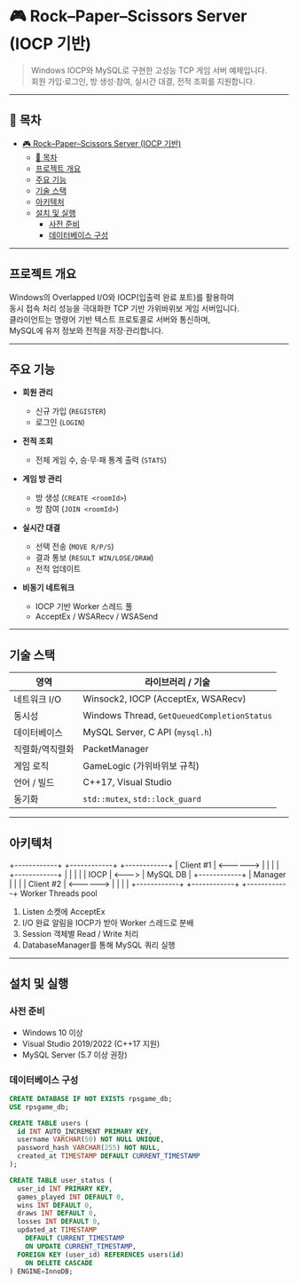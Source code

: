 # 🎮 Rock–Paper–Scissors Server (IOCP 기반)

> Windows IOCP와 MySQL로 구현한 고성능 TCP 게임 서버 예제입니다.  
> 회원 가입·로그인, 방 생성·참여, 실시간 대결, 전적 조회를 지원합니다.

---

## 🔖 목차

- [🎮 Rock–Paper–Scissors Server (IOCP 기반)](#-rockpaperscissors-server-iocp-기반)
  - [🔖 목차](#-목차)
  - [프로젝트 개요](#프로젝트-개요)
  - [주요 기능](#주요-기능)
  - [기술 스택](#기술-스택)
  - [아키텍처](#아키텍처)
  - [설치 및 실행](#설치-및-실행)
    - [사전 준비](#사전-준비)
    - [데이터베이스 구성](#데이터베이스-구성)

---

## 프로젝트 개요

Windows의 Overlapped I/O와 IOCP(입출력 완료 포트)를 활용하여  
동시 접속 처리 성능을 극대화한 TCP 기반 가위바위보 게임 서버입니다.  
클라이언트는 명령어 기반 텍스트 프로토콜로 서버와 통신하며,  
MySQL에 유저 정보와 전적을 저장·관리합니다.

---

## 주요 기능

- **회원 관리**  
  - 신규 가입 (`REGISTER`)  
  - 로그인 (`LOGIN`)  

- **전적 조회**  
  - 전체 게임 수, 승·무·패 통계 출력 (`STATS`)  

- **게임 방 관리**  
  - 방 생성 (`CREATE <roomId>`)  
  - 방 참여 (`JOIN <roomId>`)  

- **실시간 대결**  
  - 선택 전송 (`MOVE R/P/S`)  
  - 결과 통보 (`RESULT WIN/LOSE/DRAW`)  
  - 전적 업데이트  

- **비동기 네트워크**  
  - IOCP 기반 Worker 스레드 풀  
  - AcceptEx / WSARecv / WSASend  

---

## 기술 스택

| 영역            | 라이브러리 / 기술                   |
| --------------- | ----------------------------------- |
| 네트워크 I/O    | Winsock2, IOCP (AcceptEx, WSARecv)  |
| 동시성          | Windows Thread, `GetQueuedCompletionStatus` |
| 데이터베이스    | MySQL Server, C API (`mysql.h`)     |
| 직렬화/역직렬화 | PacketManager                       |
| 게임 로직       | GameLogic (가위바위보 규칙)         |
| 언어 / 빌드     | C++17, Visual Studio                |
| 동기화          | `std::mutex`, `std::lock_guard`     |

---

## 아키텍처
+------------+          +------------+       +------------+ |  Client #1 | <------> |            |       |            | +------------+          |            |       |            | |  IOCP      | <---> | MySQL DB   | +------------+          |  Manager   |       |            | |  Client #2 | <------> |            |       |            | +------------+          +------------+       +------------+ Worker Threads pool


1. Listen 소켓에 AcceptEx  
2. I/O 완료 알림을 IOCP가 받아 Worker 스레드로 분배  
3. Session 객체별 Read / Write 처리  
4. DatabaseManager를 통해 MySQL 쿼리 실행  

---

## 설치 및 실행

### 사전 준비

- Windows 10 이상  
- Visual Studio 2019/2022 (C++17 지원)  
- MySQL Server (5.7 이상 권장)  

### 데이터베이스 구성

```sql
CREATE DATABASE IF NOT EXISTS rpsgame_db;
USE rpsgame_db;

CREATE TABLE users (
  id INT AUTO_INCREMENT PRIMARY KEY,
  username VARCHAR(50) NOT NULL UNIQUE,
  password_hash VARCHAR(255) NOT NULL,
  created_at TIMESTAMP DEFAULT CURRENT_TIMESTAMP
);

CREATE TABLE user_status (
  user_id INT PRIMARY KEY,
  games_played INT DEFAULT 0,
  wins INT DEFAULT 0,
  draws INT DEFAULT 0,
  losses INT DEFAULT 0,
  updated_at TIMESTAMP
    DEFAULT CURRENT_TIMESTAMP
    ON UPDATE CURRENT_TIMESTAMP,
  FOREIGN KEY (user_id) REFERENCES users(id)
    ON DELETE CASCADE
) ENGINE=InnoDB;